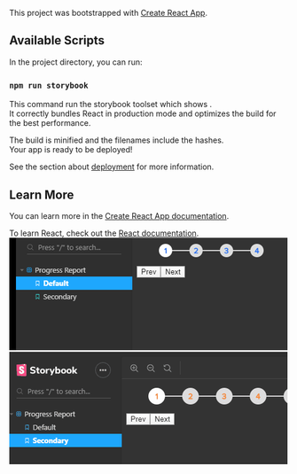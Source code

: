 This project was bootstrapped with [Create React App](https://github.com/facebook/create-react-app).

## Available Scripts

In the project directory, you can run:

### `npm run storybook`

This command run the storybook toolset which shows
.<br />
It correctly bundles React in production mode and optimizes the build for the best performance.

The build is minified and the filenames include the hashes.<br />
Your app is ready to be deployed!

See the section about [deployment](https://facebook.github.io/create-react-app/docs/deployment) for more information.

## Learn More

You can learn more in the [Create React App documentation](https://facebook.github.io/create-react-app/docs/getting-started).

To learn React, check out the [React documentation](https://reactjs.org/).
![](docs/1.gif)
![](docs/2.gif)
